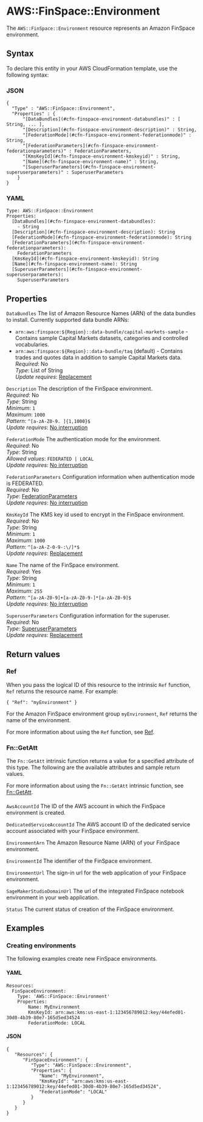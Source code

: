 # AWS::FinSpace::Environment<a name="aws-resource-finspace-environment"></a>

The `AWS::FinSpace::Environment` resource represents an Amazon FinSpace environment\.

## Syntax<a name="aws-resource-finspace-environment-syntax"></a>

To declare this entity in your AWS CloudFormation template, use the following syntax:

### JSON<a name="aws-resource-finspace-environment-syntax.json"></a>

```
{
  "Type" : "AWS::FinSpace::Environment",
  "Properties" : {
      "[DataBundles](#cfn-finspace-environment-databundles)" : [ String, ... ],
      "[Description](#cfn-finspace-environment-description)" : String,
      "[FederationMode](#cfn-finspace-environment-federationmode)" : String,
      "[FederationParameters](#cfn-finspace-environment-federationparameters)" : FederationParameters,
      "[KmsKeyId](#cfn-finspace-environment-kmskeyid)" : String,
      "[Name](#cfn-finspace-environment-name)" : String,
      "[SuperuserParameters](#cfn-finspace-environment-superuserparameters)" : SuperuserParameters
    }
}
```

### YAML<a name="aws-resource-finspace-environment-syntax.yaml"></a>

```
Type: AWS::FinSpace::Environment
Properties:
  [DataBundles](#cfn-finspace-environment-databundles):
    - String
  [Description](#cfn-finspace-environment-description): String
  [FederationMode](#cfn-finspace-environment-federationmode): String
  [FederationParameters](#cfn-finspace-environment-federationparameters):
    FederationParameters
  [KmsKeyId](#cfn-finspace-environment-kmskeyid): String
  [Name](#cfn-finspace-environment-name): String
  [SuperuserParameters](#cfn-finspace-environment-superuserparameters):
    SuperuserParameters
```

## Properties<a name="aws-resource-finspace-environment-properties"></a>

`DataBundles` <a name="cfn-finspace-environment-databundles"></a>
The list of Amazon Resource Names \(ARN\) of the data bundles to install\. Currently supported data bundle ARNs:

- `arn:aws:finspace:${Region}::data-bundle/capital-markets-sample` \- Contains sample Capital Markets datasets, categories and controlled vocabularies\.
- `arn:aws:finspace:${Region}::data-bundle/taq` \(default\) \- Contains trades and quotes data in addition to sample Capital Markets data\.
  _Required_: No  
  _Type_: List of String  
  _Update requires_: [Replacement](https://docs.aws.amazon.com/AWSCloudFormation/latest/UserGuide/using-cfn-updating-stacks-update-behaviors.html#update-replacement)

`Description` <a name="cfn-finspace-environment-description"></a>
The description of the FinSpace environment\.  
_Required_: No  
_Type_: String  
_Minimum_: `1`  
_Maximum_: `1000`  
_Pattern_: `^[a-zA-Z0-9. ]{1,1000}$`  
_Update requires_: [No interruption](https://docs.aws.amazon.com/AWSCloudFormation/latest/UserGuide/using-cfn-updating-stacks-update-behaviors.html#update-no-interrupt)

`FederationMode` <a name="cfn-finspace-environment-federationmode"></a>
The authentication mode for the environment\.  
_Required_: No  
_Type_: String  
_Allowed values_: `FEDERATED | LOCAL`  
_Update requires_: [No interruption](https://docs.aws.amazon.com/AWSCloudFormation/latest/UserGuide/using-cfn-updating-stacks-update-behaviors.html#update-no-interrupt)

`FederationParameters` <a name="cfn-finspace-environment-federationparameters"></a>
Configuration information when authentication mode is FEDERATED\.  
_Required_: No  
_Type_: [FederationParameters](aws-properties-finspace-environment-federationparameters.md)  
_Update requires_: [No interruption](https://docs.aws.amazon.com/AWSCloudFormation/latest/UserGuide/using-cfn-updating-stacks-update-behaviors.html#update-no-interrupt)

`KmsKeyId` <a name="cfn-finspace-environment-kmskeyid"></a>
The KMS key id used to encrypt in the FinSpace environment\.  
_Required_: No  
_Type_: String  
_Minimum_: `1`  
_Maximum_: `1000`  
_Pattern_: `^[a-zA-Z-0-9-:\/]*$`  
_Update requires_: [Replacement](https://docs.aws.amazon.com/AWSCloudFormation/latest/UserGuide/using-cfn-updating-stacks-update-behaviors.html#update-replacement)

`Name` <a name="cfn-finspace-environment-name"></a>
The name of the FinSpace environment\.  
_Required_: Yes  
_Type_: String  
_Minimum_: `1`  
_Maximum_: `255`  
_Pattern_: `^[a-zA-Z0-9]+[a-zA-Z0-9-]*[a-zA-Z0-9]$`  
_Update requires_: [No interruption](https://docs.aws.amazon.com/AWSCloudFormation/latest/UserGuide/using-cfn-updating-stacks-update-behaviors.html#update-no-interrupt)

`SuperuserParameters` <a name="cfn-finspace-environment-superuserparameters"></a>
Configuration information for the superuser\.  
_Required_: No  
_Type_: [SuperuserParameters](aws-properties-finspace-environment-superuserparameters.md)  
_Update requires_: [Replacement](https://docs.aws.amazon.com/AWSCloudFormation/latest/UserGuide/using-cfn-updating-stacks-update-behaviors.html#update-replacement)

## Return values<a name="aws-resource-finspace-environment-return-values"></a>

### Ref<a name="aws-resource-finspace-environment-return-values-ref"></a>

When you pass the logical ID of this resource to the intrinsic `Ref` function, `Ref` returns the resource name\. For example:

`{ "Ref": "myEnvironment" }`

For the Amazon FinSpace environment group `myEnvironment`, `Ref` returns the name of the environment\.

For more information about using the `Ref` function, see [Ref](https://docs.aws.amazon.com/AWSCloudFormation/latest/UserGuide/intrinsic-function-reference-ref.html)\.

### Fn::GetAtt<a name="aws-resource-finspace-environment-return-values-fn--getatt"></a>

The `Fn::GetAtt` intrinsic function returns a value for a specified attribute of this type\. The following are the available attributes and sample return values\.

For more information about using the `Fn::GetAtt` intrinsic function, see [Fn::GetAtt](https://docs.aws.amazon.com/AWSCloudFormation/latest/UserGuide/intrinsic-function-reference-getatt.html)\.

#### <a name="aws-resource-finspace-environment-return-values-fn--getatt-fn--getatt"></a>

`AwsAccountId` <a name="AwsAccountId-fn::getatt"></a>
The ID of the AWS account in which the FinSpace environment is created\.

`DedicatedServiceAccountId` <a name="DedicatedServiceAccountId-fn::getatt"></a>
The AWS account ID of the dedicated service account associated with your FinSpace environment\.

`EnvironmentArn` <a name="EnvironmentArn-fn::getatt"></a>
The Amazon Resource Name \(ARN\) of your FinSpace environment\.

`EnvironmentId` <a name="EnvironmentId-fn::getatt"></a>
The identifier of the FinSpace environment\.

`EnvironmentUrl` <a name="EnvironmentUrl-fn::getatt"></a>
The sign\-in url for the web application of your FinSpace environment\.

`SageMakerStudioDomainUrl` <a name="SageMakerStudioDomainUrl-fn::getatt"></a>
The url of the integrated FinSpace notebook environment in your web application\.

`Status` <a name="Status-fn::getatt"></a>
The current status of creation of the FinSpace environment\.

## Examples<a name="aws-resource-finspace-environment--examples"></a>

### Creating environments<a name="aws-resource-finspace-environment--examples--Creating_environments"></a>

The following examples create new FinSpace environments\.

#### YAML<a name="aws-resource-finspace-environment--examples--Creating_environments--yaml"></a>

```
Resources:
  FinSpaceEnvironment:
    Type: 'AWS::FinSpace::Environment'
    Properties:
        Name: MyEnvironment
        KmsKeyId: arn:aws:kms:us-east-1:123456789012:key/44efed01-30d0-4b39-80e7-165d5ed34524
        FederationMode: LOCAL
```

#### JSON<a name="aws-resource-finspace-environment--examples--Creating_environments--json"></a>

```
{
   "Resources": {
      "FinSpaceEnvironment": {
         "Type": "AWS::FinSpace::Environment",
         "Properties": {
            "Name": "MyEnvironment",
            "KmsKeyId": "arn:aws:kms:us-east-1:123456789012:key/44efed01-30d0-4b39-80e7-165d5ed34524",
            "FederationMode": "LOCAL"
         }
      }
   }
}
```
